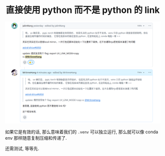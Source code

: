 <h1 align="center">直接使用 python 而不是 python 的 link</h1>

![](../images/copy_instead_link.png)

如果它是有效的话, 那么意味着我们的 `.venv` 可以独立运行, 那么就可以像 conda env 那样随意复制压缩和传递了.

还需测试, 等等先.
